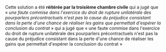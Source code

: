 Cette solution a été **réitérée par la troisième chambre civile** qui a jugé que « *une faute commise dans l'exercice du droit de rupture unilatérale des pourparlers précontractuels n'est pas la cause du préjudice consistant dans la perte d'une chance de réaliser les gains que permettait d'espérer la conclusion du contrat* » qui a jugé que « une faute commise dans l'exercice du droit de rupture unilatérale des pourparlers précontractuels n'est pas la cause du préjudice consistant dans la perte d'une chance de réaliser les gains que permettait d'espérer la conclusion du contrat »